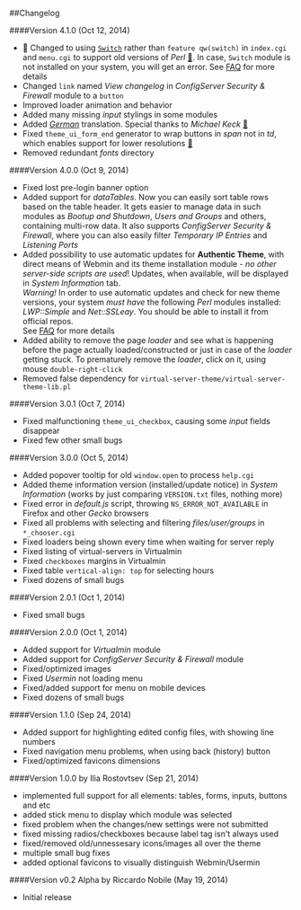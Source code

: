 ##Changelog

####Version 4.1.0 (Oct 12, 2014)

* :triangular_flag_on_post: Changed to using [`Switch`](https://github.com/qooob/authentic-theme#troubleshoot) rather than `feature qw(switch)` in `index.cgi` and `menu.cgi` to support old versions of _Perl_ [:paperclip:](https://github.com/qooob/authentic-theme/issues/2). In case, `Switch` module is not installed on your system, you will get an error. See [FAQ](https://github.com/qooob/authentic-theme#troubleshoot) for more details
* Changed `link` named _View changelog_ in _ConfigServer Security & Firewall_ module to a `button`
* Improved loader animation and behavior
* Added many missing _input_ stylings in some modules
* Added [_German_](https://github.com/qooob/authentic-theme#contributions) translation. Special thanks to _Michael Keck_ [:paperclip:](https://github.com/qooob/authentic-theme/issues/3)
* Fixed `theme_ui_form_end` generator to wrap buttons in _span_ not in _td_, which enables support for lower resolutions [:paperclip:](https://github.com/qooob/authentic-theme/issues/4)
* Removed redundant _fonts_ directory

####Version 4.0.0 (Oct 9, 2014)
 * Fixed lost pre-login banner option
 * Added support for _dataTables_. Now you can easily sort table rows based on the table header. It gets easier to manage data in such modules as _Bootup and Shutdown_, _Users and Groups_ and others, containing multi-row data. It also supports _ConfigServer Security & Firewall_, where you can also easily filter _Temporary IP Entries_ and _Listening Ports_
 * Added possibility to use automatic updates for **Authentic Theme**, with direct means of Webmin and its theme installation module - _no other server-side scripts are used_! Updates, when available, will be displayed in *System Information* tab.<br>*Warning!* In order to use automatic updates and check for new theme versions, your system _must have_ the following _Perl_ modules installed: _LWP::Simple_ and _Net::SSLeay_. You should be able to install it from official repos.<br>See [FAQ](https://github.com/qooob/authentic-theme#troubleshoot) for more details
 * Added ability to remove the page _loader_ and see what is happening before the page actually loaded/constructed or just in case of the _loader_ getting stuck. To prematurely remove the _loader_, click on it, using mouse `double-right-click`
 * Removed false dependency for `virtual-server-theme/virtual-server-theme-lib.pl`

####Version 3.0.1 (Oct 7, 2014)
 * Fixed malfunctioning `theme_ui_checkbox`, causing some _input_ fields disappear
 * Fixed few other small bugs

####Version 3.0.0 (Oct 5, 2014)
* Added popover tooltip for old `window.open` to process `help.cgi`
* Added theme information version (installed/update notice) in _System Information_ (works by just comparing `VERSION.txt` files, nothing more)
* Fixed error in _default.js_ script, throwing `NS_ERROR_NOT_AVAILABLE` in Firefox and other _Gecko_ browsers
* Fixed all problems with selecting and filtering _files/user/groups_ in `*_chooser.cgi`
* Fixed loaders being shown every time when waiting for server reply
* Fixed listing of virtual-servers in Virtualmin
* Fixed `checkboxes` margins in Virtualmin
* Fixed table `vertical-align: top` for selecting hours
* Fixed dozens of small bugs

####Version 2.0.1 (Oct 1, 2014)
* Fixed small bugs

####Version 2.0.0 (Oct 1, 2014)
* Added support for _Virtualmin_ module
* Added support for _ConfigServer Security & Firewall_ module
* Fixed/optimized images
* Fixed _Usermin_ not loading menu
* Fixed/added support for menu on mobile devices
* Fixed dozens of small bugs

####Version 1.1.0 (Sep 24, 2014)
* Added support for highlighting edited config files, with showing line numbers
* Fixed navigation menu problems, when using back (history) button
* Fixed/optimized favicons dimensions

####Version 1.0.0 by Ilia Rostovtsev (Sep 21, 2014)
* implemented full support for all elements: tables, forms, inputs, buttons and etc
* added stick menu to display which module was selected
* fixed problem when the changes/new settings were not submitted
* fixed missing radios/checkboxes because label tag isn't always used
* fixed/removed old/unnessesary icons/images all over the theme
* multiple small bug fixes
* added optional favicons to visually distinguish Webmin/Usermin

####Version v0.2 Alpha by Riccardo Nobile (May 19, 2014)
* Initial release
